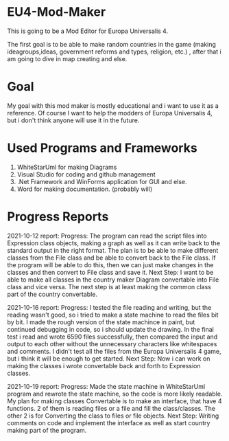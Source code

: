 # EU4-Mod-Maker

This is going to be a Mod Editor for Europa Universalis 4.

The first goal is to be able to make random countries in the game (making ideagroups,ideas, government reforms and types, religion, etc.)
, after that i am going to dive in map creating and else.

# Goal
My goal with this mod maker is mostly educational and i want to use it as a reference. Of course I want to
help the modders of Europa Universalis 4, but i don't think anyone will use it in the future. 

# Used Programs and Frameworks
1. WhiteStarUml for making Diagrams
2. Visual Studio for coding and github management
3. .Net Framework and WinForms application for GUI and else.
4. Word for making documentation. (probably will)

# Progress Reports

2021-10-12 report:
Progress:
	The program can read the script files into Expression class objects, making a graph as well as it can write back to the standard output
	in the right format. The plan is to be able to make different classes from the File class and be able to convert back to the File class.
	If the program will be able to do this, then we can just make changes in the classes and then convert to File class and save it.
Next Step:
	I want to be able to make all classes in the country maker Diagram convertable into File class and vice versa.
	The next step is at least making the common class part of the country convertable.
	
2021-10-16 report:
Progress:
	I tested the file reading and writing, but the reading wasn't good, so i tried to make a state machine to read the files bit by bit.
	I made the rough version of the state machince in paint, but continued debugging in code, so i should update the drawing.
	In the final test i read and wrote 6590 files successfully, then compared the input and output to each other without the unnecessary 
	characters like whitespaces and comments. I didn't test all the files from the Europa Universalis 4 game, but i think it will be 
	enough to get started.
Next Step:
	Now i can work on making the classes i wrote convertable back and forth to Expression classes.
	
2021-10-19 report:
Progress:
	Made the state machine in WhiteStarUml program and rewrote the state machine, so the code is more likely readable. My plan for making classes Convertable
	is to make an interface, that have 4 functions. 2 of them is reading files or a file and fill the class/classes. The other 2 is for Converting the class to files or file objects.
Next Step:
	Writing comments on code and implement the interface as well as start country making part of the program.
	

